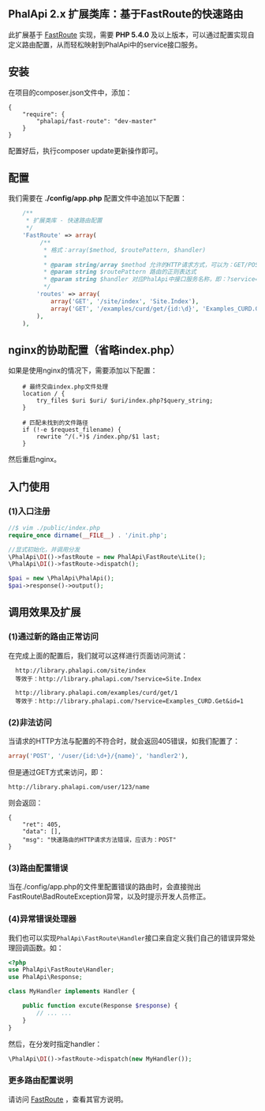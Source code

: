 
## PhalApi 2.x 扩展类库：基于FastRoute的快速路由

此扩展基于 [FastRoute](https://github.com/nikic/FastRoute) 实现，需要 **PHP 5.4.0** 及以上版本，可以通过配置实现自定义路由配置，从而轻松映射到PhalApi中的service接口服务。  
  
## 安装

在项目的composer.json文件中，添加：

```
{
    "require": {
        "phalapi/fast-route": "dev-master"
    }
}
```

配置好后，执行composer update更新操作即可。
  
## 配置

我们需要在 **./config/app.php** 配置文件中追加以下配置：
```php
	/**
	 * 扩展类库 - 快速路由配置
	 */
    'FastRoute' => array(
         /**
          * 格式：array($method, $routePattern, $handler)
          *
          * @param string/array $method 允许的HTTP请求方式，可以为：GET/POST/HEAD/DELETE 等
          * @param string $routePattern 路由的正则表达式
          * @param string $handler 对应PhalApi中接口服务名称，即：?service=$handler
          */
        'routes' => array(
            array('GET', '/site/index', 'Site.Index'),
            array('GET', '/examples/curd/get/{id:\d}', 'Examples_CURD.Get'),
        ),
    ),


```
  
## nginx的协助配置（省略index.php）

如果是使用nginx的情况下，需要添加以下配置：

```
    # 最终交由index.php文件处理
    location / {
        try_files $uri $uri/ $uri/index.php?$query_string;
    }

    # 匹配未找到的文件路径
    if (!-e $request_filename) {
        rewrite ^/(.*)$ /index.php/$1 last;
    }
```
然后重启nginx。  
  
  
## 入门使用
### (1)入口注册
```php
//$ vim ./public/index.php
require_once dirname(__FILE__) . '/init.php';

//显式初始化，并调用分发
\PhalApi\DI()->fastRoute = new PhalApi\FastRoute\Lite();
\PhalApi\DI()->fastRoute->dispatch();

$pai = new \PhalApi\PhalApi();
$pai->response()->output();
```
  
## 调用效果及扩展
### (1)通过新的路由正常访问
在完成上面的配置后，我们就可以这样进行页面访问测试：
```
  http://library.phalapi.com/site/index
  等效于：http://library.phalapi.com/?service=Site.Index
 
  http://library.phalapi.com/examples/curd/get/1
  等效于：http://library.phalapi.com/?service=Examples_CURD.Get&id=1
```
 
### (2)非法访问
当请求的HTTP方法与配置的不符合时，就会返回405错误，如我们配置了：
```php
array('POST', '/user/{id:\d+}/{name}', 'handler2'),
```
但是通过GET方式来访问，即：
```
http://library.phalapi.com/user/123/name
```
则会返回：
```
{
    "ret": 405,
    "data": [],
    "msg": "快速路由的HTTP请求方法错误，应该为：POST"
}
```

### (3)路由配置错误
当在./config/app.php的文件里配置错误的路由时，会直接抛出FastRoute\BadRouteException异常，以及时提示开发人员修正。
  
### (4)异常错误处理器
我们也可以实现```PhalApi\FastRoute\Handler```接口来自定义我们自己的错误异常处理回调函数。如：
```php
<?php
use PhalApi\FastRoute\Handler;
use PhalApi\Response;

class MyHandler implements Handler {

    public function excute(Response $response) {
        // ... ...
    }
}
```
然后，在分发时指定handler：
```php
\PhalApi\DI()->fastRoute->dispatch(new MyHandler());
```

### 更多路由配置说明
请访问 [FastRoute](https://github.com/nikic/FastRoute) ，查看其官方说明。
